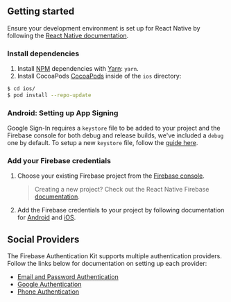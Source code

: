 ## Getting started

Ensure your development environment is set up for React Native by following the [React Native documentation](https://facebook.github.io/react-native/docs/getting-started).

### Install dependencies

1. Install [NPM](https://www.npmjs.com) dependencies with [Yarn](https://yarnpkg.com/lang/en/): `yarn`.
2. Install CocoaPods [CocoaPods](https://cocoapods.org) inside of the `ios` directory:

```bash
$ cd ios/
$ pod install --repo-update
```

### Android: Setting up App Signing

Google Sign-In requires a `keystore` file to be added to your project and the Firebase console for both debug and release builds, we've included a `debug` one by default. To setup a new `keystore` file, follow the [guide here](https://developer.android.com/studio/publish/app-signing#debug-mode).

### Add your Firebase credentials

1. Choose your existing Firebase project from the [Firebase console](https://console.firebase.google.com/).
   > Creating a new project? Check out the React Native Firebase [documentation](https://invertase.io/oss/react-native-firebase/quick-start/create-firebase-project).
2. Add the Firebase credentials to your project by following documentation for [Android](https://invertase.io/oss/react-native-firebase/quick-start/android-firebase-credentials) and [iOS](https://invertase.io/oss/react-native-firebase/quick-start/ios-firebase-credentials).

## Social Providers

The Firebase Authentication Kit supports multiple authentication providers. Follow the links below for documentation on setting up each provider:

- [Email and Password Authentication](/docs/email-password-auth.md)
- [Google Authentication](/docs/google-auth.md)
- [Phone Authentication](/docs/phone-auth.md)

